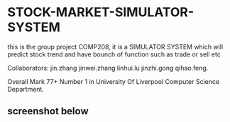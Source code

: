# STOCK-MARKET-SIMULATOR-SYSTEM
this is the group project COMP208, it is a SIMULATOR SYSTEM which will predict stock trend and have bounch of function such as trade or sell etc

Collaborators: jin.zhang jinwei.zhang linhui.lu jinzhi.gong qihao.feng.

Overall Mark 77+ Number 1 in University Of Liverpool Computer Science Department.

screenshot below
--------------------------------------------------------------------------------------------------



